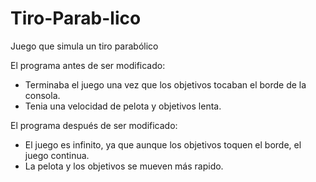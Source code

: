 # Tiro-Parab-lico
Juego que simula un tiro parabólico

El programa antes de ser modificado:
* Terminaba el juego una vez que los objetivos tocaban el borde de la consola.
* Tenia una velocidad de pelota y objetivos lenta.

El programa después de ser modificado:
* El juego es infinito, ya que aunque los objetivos toquen el borde, el juego continua.
* La pelota y los objetivos se mueven más rapido.
